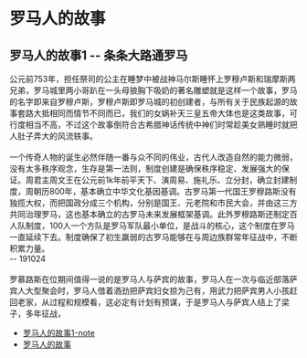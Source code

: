 
# 罗马人的故事

## 罗马人的故事1 -- 条条大路通罗马
公元前753年，担任祭司的公主在睡梦中被战神马尔斯睡怀上罗穆卢斯和瑞摩斯两兄弟，罗马城里两小哥趴在一头母狼胸下吸奶的著名雕塑就是这样一个故事，罗马的名字即来自罗穆卢斯，罗穆卢斯即罗马城的初创建者，与所有关于民族起源的故事套路大抵相同而情节不同而已，我们的女娲补天三皇五帝大体也是这类故事，可行度相当不高，不过这个故事倒符合古希腊神话传统中神们时常趁美女熟睡时就把人肚子弄大的风流轶事。
<br><br>
一个传奇人物的诞生必然伴随一番与众不同的伟业，古代人改造自然的能力微弱，没有太多秩序观念，生存是第一法则，制度创建是确保秩序稳定、发展强大的保证。周君主周文王在公元前1k年前平天下、演周易、施礼乐、立分封，确立封建制度，周朝历800年，基本确立中华文化基因基调。古罗马第一代国王罗穆路斯没有独揽大权，而把国政分成三个机构，分别是国王、元老院和市民大会，并由这三方共同治理罗马，这也基本确立的古罗马未来发展框架基调。此外罗穆路斯还制定百人队制度，100人一个方队是罗马军队最小单位，是战斗的核心，这个制度在罗马一直延续下去。制度确保了初生羸弱的古罗马能够在与周边族群常年征战中，不断积累力量。
<br>-- 191024
<br><br>
罗慕路斯在位期间值得一说的是罗马人与萨宾的故事，罗马人在一次与临近部落萨宾人大型聚会时，罗马人借着酒劲把萨宾妇女掠为己有，用武力把萨宾男人小孩赶回老家，从过程和规模看，这必定有计划有预谋，于是罗马人与萨宾人结上了梁子，多年征战，






- [罗马人的故事1-note](note/罗马人的故事1-note.md)
- [罗马人的故事](https://book.douban.com/review/9301143/)
